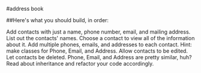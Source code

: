 #address book

##Here's what you should build, in order:

Add contacts with just a name, phone number, email, and mailing address.
List out the contacts' names.
Choose a contact to view all of the information about it.
Add multiple phones, emails, and addresses to each contact. Hint: make classes for Phone, Email, and Address.
Allow contacts to be edited.
Let contacts be deleted.
Phone, Email, and Address are pretty similar, huh? Read about inheritance and refactor your code accordingly.
